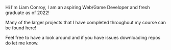 Hi I'm Liam Conroy, I am an aspiring Web/Game Developer and fresh graduate as of 2022!

Many of the larger projects that I have completed throughout my course can be found here! 

Feel free to have a look around and if you have issues downloading repos do let me know.



<!---
LiamConroy/LiamConroy is a ✨ special ✨ repository because its `README.md` (this file) appears on your GitHub profile.
You can click the Preview link to take a look at your changes.
--->
